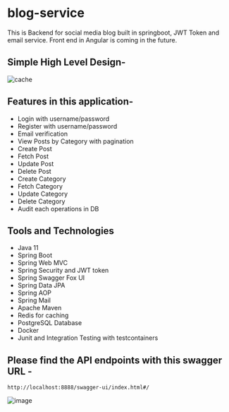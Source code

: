 # blog-service

This is Backend for social media blog built in springboot, JWT Token and email service. Front end in Angular is coming in the future.

## Simple High Level Design- 

![cache](https://user-images.githubusercontent.com/8009104/227421920-7ccbc5a6-821c-43ae-8826-42f5f2b0ec34.PNG)


## Features in this application- 

- Login with username/password
- Register with username/password
- Email verification
- View Posts by Category with pagination
- Create Post
- Fetch Post
- Update Post
- Delete Post
- Create Category
- Fetch Category
- Update Category
- Delete Category
- Audit each operations in DB

## Tools and Technologies

- Java 11
- Spring Boot
- Spring Web MVC
- Spring Security and JWT token
- Spring Swagger Fox UI 
- Spring Data JPA
- Spring AOP
- Spring Mail
- Apache Maven
- Redis for caching
- PostgreSQL Database
- Docker
- Junit and Integration Testing with testcontainers

## Please find the API endpoints with this swagger URL - 

```
http://localhost:8888/swagger-ui/index.html#/
```

![image](https://user-images.githubusercontent.com/8009104/220157755-7207805c-8122-46a1-b9f8-c17b8fdf4998.png)


